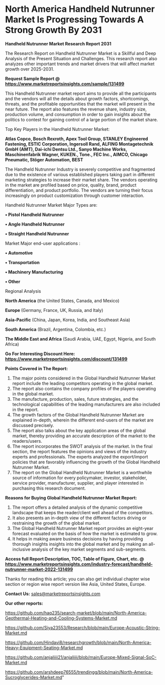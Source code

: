 # North America Handheld Nutrunner Market Is Progressing Towards A Strong Growth By 2031

<strong>Handheld Nutrunner Market Research Report 2031</strong>

The Research Report on Handheld Nutrunner Market is a Skillful and Deep Analysis of the Present Situation and Challenges. This research report also analyzes other important trends and market drivers that will affect market growth over 2025-2031.

<strong>Request Sample Report @ <a href=https://www.marketreportsinsights.com/sample/131499>https://www.marketreportsinsights.com/sample/131499</a></strong>

This Handheld Nutrunner market report aims to provide all the participants and the vendors will all the details about growth factors, shortcomings, threats, and the profitable opportunities that the market will present in the near future. The report also features the revenue share, industry size, production volume, and consumption in order to gain insights about the politics to contest for gaining control of a large portion of the market share.

Top Key Players in the Handheld Nutrunner Market:

<strong>Atlas Copco, Bosch Rexroth, Apex Tool Group, STANLEY Engineered Fastening, ESTIC Corporation, Ingersoll Rand, ALFING Montagetechnik GmbH (AMT), Dai-ichi Dentsu Ltd., Sanyo Machine Works, Maschinenfabrik Wagner, KUKEN., Tone., FEC Inc., AIMCO, Chicago Pneumatic, Stöger Automation, BEST</strong>

The Handheld Nutrunner Industry is severely competitive and fragmented due to the existence of various established players taking part in different marketing strategies to increase their market share. The vendors operating in the market are profiled based on price, quality, brand, product differentiation, and product portfolio. The vendors are turning their focus increasingly on product customization through customer interaction.

Handheld Nutrunner Market Major Types are:

<strong>• Pistol Handheld Nutrunner

• Angle Handheld Nutrunner

• Straight Handheld Nutrunner</strong>

Market Major end-user applications :

<strong>• Automotive

• Transportation

• Machinery Manufacturing

• Other</strong>

Regional Analysis

</u><strong><b>North America</b></strong> (the United States, Canada, and Mexico)

<strong><b>Europe </b></strong>(Germany, France, UK, Russia, and Italy)

<strong><b>Asia-Pacific</b></strong> (China, Japan, Korea, India, and Southeast Asia)

<strong><b>South America</b></strong> (Brazil, Argentina, Colombia, etc.)

<strong><b>The Middle East and Africa</b></strong> (Saudi Arabia, UAE, Egypt, Nigeria, and South Africa)

<strong>Go For Interesting Discount Here: <a href=https://www.marketreportsinsights.com/discount/131499>https://www.marketreportsinsights.com/discount/131499</a></strong>

<strong>Points Covered in The Report:</strong>
<ol>
  <li>The major points considered in the Global Handheld Nutrunner Market report include the leading competitors operating in the global market.</li>
  <li>The report also contains the company profiles of the players operating in the global market.</li>
  <li>The manufacture, production, sales, future strategies, and the technological capabilities of the leading manufacturers are also included in the report.</li>
  <li>The growth factors of the Global Handheld Nutrunner Market are explained in-depth, wherein the different end-users of the market are discussed precisely.</li>
  <li>The report also talks about the key application areas of the global market, thereby providing an accurate description of the market to the readers/users.</li>
  <li>The report incorporates the SWOT analysis of the market. In the final section, the report features the opinions and views of the industry experts and professionals. The experts analyzed the export/import policies that are favorably influencing the growth of the Global Handheld Nutrunner Market.</li>
  <li>The report on the Global Handheld Nutrunner Market is a worthwhile source of information for every policymaker, investor, stakeholder, service provider, manufacturer, supplier, and player interested in purchasing this research document.</li>
</ol>
<strong>Reasons for Buying Global Handheld Nutrunner Market Report:</strong>

<ol>
  <li>The report offers a detailed analysis of the dynamic competitive landscape that keeps the reader/client well ahead of the competitors.</li>
  <li>It also presents an in-depth view of the different factors driving or restraining the growth of the global market.</li>
  <li>The Global Handheld Nutrunner Market report provides an eight-year forecast evaluated on the basis of how the market is estimated to grow.</li>
  <li>It helps in making aware business decisions by having providing thorough insights insights into the global market and by making an all-inclusive analysis of the key market segments and sub-segments.</li>
</ol>
<strong>Access full Report Description, TOC, Table of Figure, Chart, etc. @ <a href=https://www.marketreportsinsights.com/industry-forecast/handheld-nutrunner-market-2022-131499>https://www.marketreportsinsights.com/industry-forecast/handheld-nutrunner-market-2022-131499</a></strong>


Thanks for reading this article; you can also get individual chapter wise section or region wise report version like Asia, United States, Europe.

<strong>Contact Us:</strong>
sales@marketreportsinsights.com

<strong>Our other reports:</strong>

<a href=https://github.com/haq235/search-market/blob/main/North-America-Geothermal-Heating-and-Cooling-Systems-Market.md>https://github.com/haq235/search-market/blob/main/North-America-Geothermal-Heating-and-Cooling-Systems-Market.md</a>

<a href=https://github.com/Siya23553/Research/blob/main/Europe-Acoustic-String-Market.md>https://github.com/Siya23553/Research/blob/main/Europe-Acoustic-String-Market.md</a>

<a href=https://github.com/Hindavi8/researchgrowth/blob/main/North-America-Heavy-Equipment-Seating-Market.md>https://github.com/Hindavi8/researchgrowth/blob/main/North-America-Heavy-Equipment-Seating-Market.md</a>

<a href=https://github.com/anjaliiii21/anjaliiii/blob/main/Europe-Mixed-Signal-SoC-Market.md>https://github.com/anjaliiii21/anjaliiii/blob/main/Europe-Mixed-Signal-SoC-Market.md</a>

<a href=https://github.com/arshdeep76555/trendingg/blob/main/North-America-Sucroglycerides-Market.md>https://github.com/arshdeep76555/trendingg/blob/main/North-America-Sucroglycerides-Market.md</a>"
